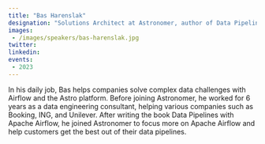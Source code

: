 ```yaml
---
title: "Bas Harenslak"
designation: "Solutions Architect at Astronomer, author of Data Pipelines with Apache Airflow, and Airflow committer"
images:
 - /images/speakers/bas-harenslak.jpg
twitter: 
linkedin: 
events:
 - 2023
---
```


In his daily job, Bas helps companies solve complex data challenges with Airflow and the Astro platform. Before joining Astronomer, he worked for 6 years as a data engineering consultant, helping various companies such as Booking, ING, and Unilever. After writing the book Data Pipelines with Apache Airflow, he joined Astronomer to focus more on Apache Airflow and help customers get the best out of their data pipelines.